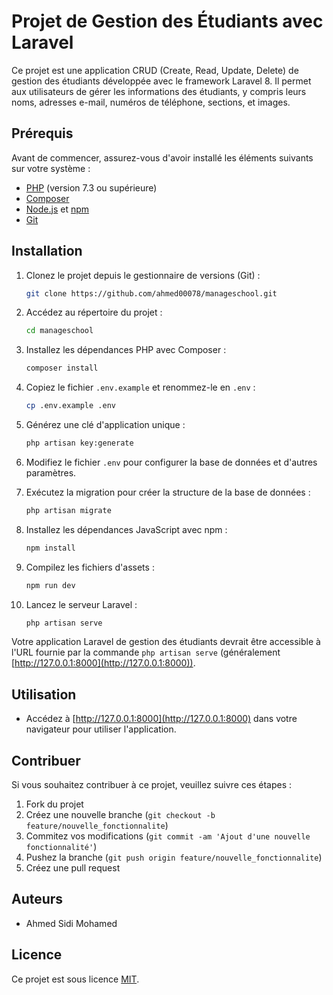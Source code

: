 # Projet de Gestion des Étudiants avec Laravel

Ce projet est une application CRUD (Create, Read, Update, Delete) de gestion des étudiants développée avec le framework Laravel 8. Il permet aux utilisateurs de gérer les informations des étudiants, y compris leurs noms, adresses e-mail, numéros de téléphone, sections, et images.

## Prérequis

Avant de commencer, assurez-vous d'avoir installé les éléments suivants sur votre système :

- [PHP](https://www.php.net/) (version 7.3 ou supérieure)
- [Composer](https://getcomposer.org/)
- [Node.js](https://nodejs.org/) et [npm](https://www.npmjs.com/)
- [Git](https://git-scm.com/)

## Installation

1. Clonez le projet depuis le gestionnaire de versions (Git) :

    ```bash
    git clone https://github.com/ahmed00078/manageschool.git
    ```

2. Accédez au répertoire du projet :

    ```bash
    cd manageschool
    ```

3. Installez les dépendances PHP avec Composer :

    ```bash
    composer install
    ```

4. Copiez le fichier `.env.example` et renommez-le en `.env` :

    ```bash
    cp .env.example .env
    ```

5. Générez une clé d'application unique :

    ```bash
    php artisan key:generate
    ```

6. Modifiez le fichier `.env` pour configurer la base de données et d'autres paramètres.

7. Exécutez la migration pour créer la structure de la base de données :

    ```bash
    php artisan migrate
    ```

8. Installez les dépendances JavaScript avec npm :

    ```bash
    npm install
    ```

9. Compilez les fichiers d'assets :

    ```bash
    npm run dev
    ```

10. Lancez le serveur Laravel :

    ```bash
    php artisan serve
    ```

Votre application Laravel de gestion des étudiants devrait être accessible à l'URL fournie par la commande `php artisan serve` (généralement [http://127.0.0.1:8000](http://127.0.0.1:8000)).

## Utilisation

- Accédez à [http://127.0.0.1:8000](http://127.0.0.1:8000) dans votre navigateur pour utiliser l'application.

## Contribuer

Si vous souhaitez contribuer à ce projet, veuillez suivre ces étapes :

1. Fork du projet
2. Créez une nouvelle branche (`git checkout -b feature/nouvelle_fonctionnalite`)
3. Commitez vos modifications (`git commit -am 'Ajout d'une nouvelle fonctionnalité'`)
4. Pushez la branche (`git push origin feature/nouvelle_fonctionnalite`)
5. Créez une pull request

## Auteurs

- Ahmed Sidi Mohamed

## Licence

Ce projet est sous licence [MIT](LICENSE).
